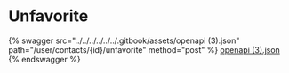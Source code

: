 # Unfavorite

{% swagger src="../../../../../../.gitbook/assets/openapi (3).json" path="/user/contacts/{id}/unfavorite" method="post" %}
[openapi (3).json](<../../../../../../.gitbook/assets/openapi (3).json>)
{% endswagger %}

